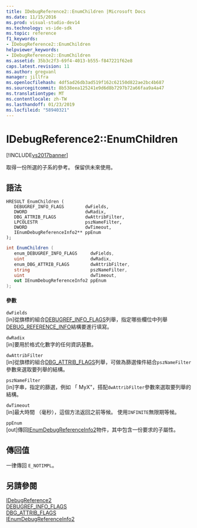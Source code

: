 ```yaml
---
title: IDebugReference2::EnumChildren |Microsoft Docs
ms.date: 11/15/2016
ms.prod: visual-studio-dev14
ms.technology: vs-ide-sdk
ms.topic: reference
f1_keywords:
- IDebugReference2::EnumChildren
helpviewer_keywords:
- IDebugReference2::EnumChildren
ms.assetid: 35b3c2f3-69f4-4013-b555-f847221f62e8
caps.latest.revision: 11
ms.author: gregvanl
manager: jillfra
ms.openlocfilehash: 4df5ad26db3ad519f162c62150d822ae2bc4b687
ms.sourcegitcommit: 8b538eea125241e9d6d8b7297b72a66faa9a4a47
ms.translationtype: MT
ms.contentlocale: zh-TW
ms.lasthandoff: 01/23/2019
ms.locfileid: "58940321"
---
```

# <a name="idebugreference2enumchildren"></a>IDebugReference2::EnumChildren
[!INCLUDE[vs2017banner](../../../includes/vs2017banner.md)]

取得一份所選的子系的參考。 保留供未來使用。  
  
## <a name="syntax"></a>語法  
  
```cpp#  
HRESULT EnumChildren (   
   DEBUGREF_INFO_FLAGS        dwFields,  
   DWORD                      dwRadix,  
   DBG_ATTRIB_FLAGS           dwAttribFilter,  
   LPCOLESTR                  pszNameFilter,  
   DWORD                      dwTimeout,  
   IEnumDebugReferenceInfo2** ppEnum  
);  
```  
  
```csharp  
int EnumChildren (   
   enum_DEBUGREF_INFO_FLAGS     dwFields,  
   uint                         dwRadix,  
   enum_DBG_ATTRIB_FLAGS        dwAttribFilter,  
   string                       pszNameFilter,  
   uint                         dwTimeout,  
   out IEnumDebugReferenceInfo2 ppEnum  
);  
```  
  
#### <a name="parameters"></a>參數  
 `dwFields`  
 [in]從旗標的組合[DEBUGREF_INFO_FLAGS](../../../extensibility/debugger/reference/debugref-info-flags.md)列舉，指定哪些欄位中列舉[DEBUG_REFERENCE_INFO](../../../extensibility/debugger/reference/debug-reference-info.md)結構要進行填寫。  
  
 `dwRadix`  
 [in]要用於格式化數字的任何資訊基數。  
  
 `dwAttribFilter`  
 [in]從旗標的組合[DBG_ATTRIB_FLAGS](../../../extensibility/debugger/reference/dbg-attrib-flags.md)列舉，可做為篩選條件結合`pszNameFilter`參數來選取要列舉的結構。  
  
 `pszNameFilter`  
 [in]字串，指定的篩選，例如 「 MyX"，搭配`dwAttribFilter`參數來選取要列舉的結構。  
  
 `dwTimeout`  
 [in]最大時間 （毫秒），這個方法返回之前等候。 使用`INFINITE`無限期等候。  
  
 `ppEnum`  
 [out]傳回[IEnumDebugReferenceInfo2](../../../extensibility/debugger/reference/ienumdebugreferenceinfo2.md)物件，其中包含一份要求的子屬性。  
  
## <a name="return-value"></a>傳回值  
 一律傳回 `E_NOTIMPL`。  
  
## <a name="see-also"></a>另請參閱  
 [IDebugReference2](../../../extensibility/debugger/reference/idebugreference2.md)   
 [DEBUGREF_INFO_FLAGS](../../../extensibility/debugger/reference/debugref-info-flags.md)   
 [DBG_ATTRIB_FLAGS](../../../extensibility/debugger/reference/dbg-attrib-flags.md)   
 [IEnumDebugReferenceInfo2](../../../extensibility/debugger/reference/ienumdebugreferenceinfo2.md)
